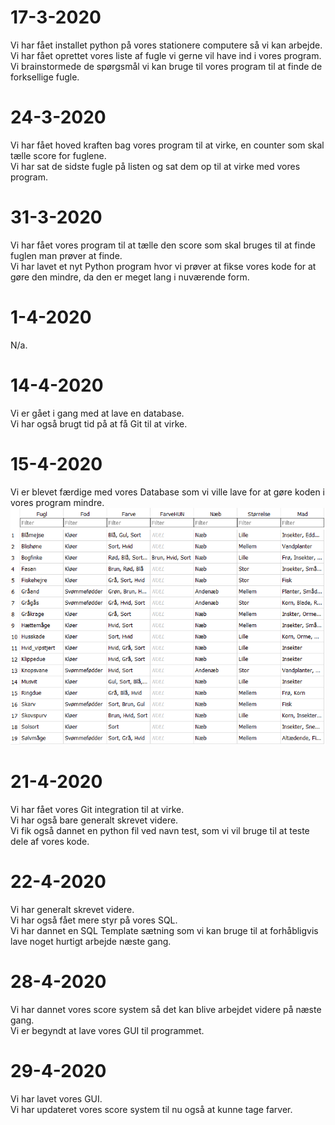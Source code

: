 # 17-3-2020
Vi har fået installet python på vores stationere computere så vi kan arbejde.  
Vi har fået oprettet vores liste af fugle vi gerne vil have ind i vores program.  
Vi brainstormede de spørgsmål vi kan bruge til vores program til at finde de forksellige fugle.  

# 24-3-2020
Vi har fået hoved kraften bag vores program til at virke, en counter som skal tælle score for fuglene.  
Vi har sat de sidste fugle på listen og sat dem op til at virke med vores program.  

# 31-3-2020
Vi har fået vores program til at tælle den score som skal bruges til at finde fuglen man prøver at finde.  
Vi har lavet et nyt Python program hvor vi prøver at fikse vores kode for at gøre den mindre, da den er meget lang i nuværende form.  

# 1-4-2020
N/a.  

# 14-4-2020
Vi er gået i gang med at lave en database.  
Vi har også brugt tid på at få Git til at virke.  

# 15-4-2020
Vi er blevet færdige med vores Database som vi ville lave for at gøre koden i vores program mindre.  
![database](https://github.com/DeRp-DaWg/Fugle/blob/master/Markdown/1.png)

# 21-4-2020
Vi har fået vores Git integration til at virke.  
Vi har også bare generalt skrevet videre.  
Vi fik også dannet en python fil ved navn test, som vi vil bruge til at teste dele af vores kode.  

# 22-4-2020
Vi har generalt skrevet videre.  
Vi har også fået mere styr på vores SQL.  
Vi har dannet en SQL Template sætning som vi kan bruge til at forhåbligvis lave noget hurtigt arbejde næste gang.  

# 28-4-2020
Vi har dannet vores score system så det kan blive arbejdet videre på næste gang.  
Vi er begyndt at lave vores GUI til programmet.  

# 29-4-2020
Vi har lavet vores GUI.  
Vi har updateret vores score system til nu også at kunne tage farver.  
